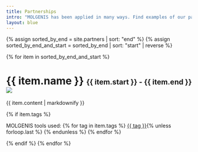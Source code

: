 ```yaml
---
title: Partnerships
intro: "MOLGENIS has been applied in many ways. Find examples of our partnerships below."
layout: blue
---
```


{% assign sorted_by_end = site.partners | sort: "end"  %}
{% assign sorted_by_end_and_start = sorted_by_end | sort: "start" | reverse %}

{% for item in sorted_by_end_and_start %}
  <h1>{{ item.name }} 
    <small><small>{{ item.start }} - {{ item.end }}</small></small> 
    <img class="partner-logo" src="{{ item.logo }}">
  </h1>

  <p>{{ item.content | markdownify }}</p>

{% if item.tags %}
<p>MOLGENIS tools used:
{% for tag in item.tags %}
<a href="/tools/#{{ tag }}">{{ tag }}</a>{% unless forloop.last %}&nbsp;{% endunless %}
{% endfor %}
</p>
{% endif %}
{% endfor %}
